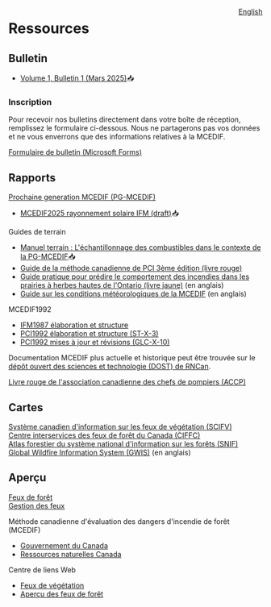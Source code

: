 <a href="https://cffdrs.github.io/website_en/resources/" target="_self" style="float: right;"> English </a>

# Ressources

## Bulletin
- [Volume 1, Bulletin 1 (Mars 2025)](../documents/Newsletter1_FR_FWI2025_final.pdf)📥

### Inscription
Pour recevoir nos bulletins directement dans votre boîte de réception, remplissez le formulaire ci-dessous. Nous ne partagerons pas vos données et ne vous enverrons que des informations relatives à la MCEDIF.

[Formulaire de bulletin (Microsoft Forms)](https://forms.office.com/r/jmT8HVrsK8)

## Rapports
[Prochaine generation MCEDIF (PG-MCEDIF)](https://ostrnrcan-dostrncan.canada.ca/handle/1845/245411)

- [MCEDIF2025 rayonnement solaire IFM (draft)](../documents/MCEDIF2025_rayonnement-solaire-IFM.pdf)📥

Guides de terrain

- [Manuel terrain : L'échantillonnage des combustibles dans le contexte de la PG-MCEDIF](https://ca.nfis.org/fss/fss?command=retrieveByName&fileName=Field_Guide_of_NG_Protocol_french.pdf&fileNameSpace=docs/nfi&format=xml&promptToSave=true)📥
- [Guide de la méthode canadienne de PCI 3ème édition (livre rouge)](https://ostrnrcan-dostrncan.canada.ca/handle/1845/222604)
- [Guide pratique pour prédire le comportement des incendies dans les prairies à herbes hautes de l'Ontario (livre jaune)](https://ostrnrcan-dostrncan.canada.ca/handle/1845/246080) (en anglais)
- [Guide sur les conditions météorologiques de la MCEDIF](https://ostrnrcan-dostrncan.canada.ca/handle/1845/219568) (en anglais)


MCEDIF1992

- [IFM1987 élaboration et structure](https://ostrnrcan-dostrncan.canada.ca/handle/1845/228434)
- [PCI1992 élaboration et structure (ST-X-3)](https://ostrnrcan-dostrncan.canada.ca/handle/1845/235421)
- [PCI1992 mises à jour et révisions (GLC-X-10)](https://ostrnrcan-dostrncan.canada.ca/handle/1845/247839)

Documentation MCEDIF plus actuelle et historique peut être trouvée sur le  
[dépôt ouvert des sciences et technologie (DOST) de RNCan](https://ostrnrcan-dostrncan.canada.ca/accueil).

[Livre rouge de l'association canadienne des chefs de pompiers (ACCP)](https://cafc.ca/page/redbook2021fr)

## Cartes
[Système canadien d'information sur les feux de végétation (SCIFV)](https://cwfis.cfs.nrcan.gc.ca/accueil)  
[Centre interservices des feux de forêt du Canada (CIFFC)](https://ciffc.net)  
[Atlas forestier du système national d'information sur les forêts (SNIF)](https://ca.nfis.org/map/atlas.html?language=fr)  
[Global Wildfire Information System (GWIS)](https://gwis.jrc.ec.europa.eu/) (en anglais)

## Aperçu
[Feux de forêt](https://ressources-naturelles.canada.ca/forets-foresterie/feux-vegetation/feux-foret)  
[Gestion des feux](https://ressources-naturelles.canada.ca/forets-foresterie/insectes-perturbations-forets/gestion-feux)

Méthode canadienne d'évaluation des dangers d'incendie de forêt (MCEDIF)

- [Gouvernement du Canada](https://ressources-naturelles.canada.ca/forets-foresterie/feux-vegetation/methode-canadienne-evaluation-dangers-incendie-foret)  
- [Ressources naturelles Canada](https://cwfis.cfs.nrcan.gc.ca/renseignements/sommaire/fdr)

Centre de liens Web

- [Feux de végétation](https://ressources-naturelles.canada.ca/forets-foresterie/feux-vegetation)  
- [Aperçu des feux de forêt](https://www.canada.ca/fr/securite-publique-canada/campagnes/feux-de-foret.html)
